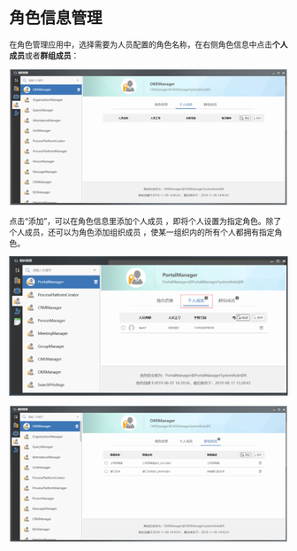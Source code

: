 # 角色信息管理

在角色管理应用中，选择需要为人员配置的角色名称，在右侧角色信息中点击**个人成员**或者**群组成员**：

![](../../.gitbook/assets/image%20%28114%29.png)


点击“添加”，可以在角色信息里添加个人成员 ，即将个人设置为指定角色。除了个人成员，还可以为角色添加组织成员 ，使某一组织内的所有个人都拥有指定角色。

![&#x4E2A;&#x4EBA;&#x6210;&#x5458;](../../.gitbook/assets/image%20%2876%29.png)

![&#x7FA4;&#x7EC4;&#x6210;&#x5458;](../../.gitbook/assets/image%20%2861%29.png)

